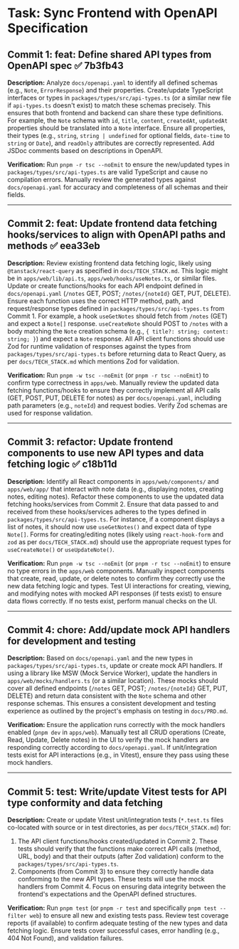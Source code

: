 # Task: Sync Frontend with OpenAPI Specification

## Commit 1: feat: Define shared API types from OpenAPI spec ✅ 7b3fb43

**Description:**
Analyze `docs/openapi.yaml` to identify all defined schemas (e.g., `Note`, `ErrorResponse`) and their properties. Create/update TypeScript interfaces or types in `packages/types/src/api-types.ts` (or a similar new file if `api-types.ts` doesn't exist) to match these schemas precisely. This ensures that both frontend and backend can share these type definitions. For example, the `Note` schema with `id`, `title`, `content`, `createdAt`, `updatedAt` properties should be translated into a `Note` interface. Ensure all properties, their types (e.g., `string`, `string | undefined` for optional fields, `date-time` to `string` or `Date`), and `readOnly` attributes are correctly represented. Add JSDoc comments based on descriptions in OpenAPI.

**Verification:**
Run `pnpm -r tsc --noEmit` to ensure the new/updated types in `packages/types/src/api-types.ts` are valid TypeScript and cause no compilation errors. Manually review the generated types against `docs/openapi.yaml` for accuracy and completeness of all schemas and their fields.

---

## Commit 2: feat: Update frontend data fetching hooks/services to align with OpenAPI paths and methods ✅ eea33eb

**Description:**
Review existing frontend data fetching logic, likely using `@tanstack/react-query` as specified in `docs/TECH_STACK.md`. This logic might be in `apps/web/lib/api.ts`, `apps/web/hooks/useNotes.ts`, or similar files.
Update or create functions/hooks for each API endpoint defined in `docs/openapi.yaml` (`/notes` GET, POST; `/notes/{noteId}` GET, PUT, DELETE).
Ensure each function uses the correct HTTP method, path, and request/response types defined in `packages/types/src/api-types.ts` from Commit 1.
For example, a hook `useGetNotes` should fetch from `/notes` (GET) and expect a `Note[]` response. `useCreateNote` should POST to `/notes` with a body matching the `Note` creation schema (e.g., `{ title?: string; content: string; }`) and expect a `Note` response.
All API client functions should use Zod for runtime validation of responses against the types from `packages/types/src/api-types.ts` before returning data to React Query, as per `docs/TECH_STACK.md` which mentions Zod for validation.

**Verification:**
Run `pnpm -w tsc --noEmit` (or `pnpm -r tsc --noEmit`) to confirm type correctness in `apps/web`. Manually review the updated data fetching functions/hooks to ensure they correctly implement all API calls (GET, POST, PUT, DELETE for notes) as per `docs/openapi.yaml`, including path parameters (e.g., `noteId`) and request bodies. Verify Zod schemas are used for response validation.

---

## Commit 3: refactor: Update frontend components to use new API types and data fetching logic ✅ c18b11d

**Description:**
Identify all React components in `apps/web/components/` and `apps/web/app/` that interact with note data (e.g., displaying notes, creating notes, editing notes).
Refactor these components to use the updated data fetching hooks/services from Commit 2.
Ensure that data passed to and received from these hooks/services adheres to the types defined in `packages/types/src/api-types.ts`.
For instance, if a component displays a list of notes, it should now use `useGetNotes()` and expect data of type `Note[]`. Forms for creating/editing notes (likely using `react-hook-form` and `zod` as per `docs/TECH_STACK.md`) should use the appropriate request types for `useCreateNote()` or `useUpdateNote()`.

**Verification:**
Run `pnpm -w tsc --noEmit` (or `pnpm -r tsc --noEmit`) to ensure no type errors in the `apps/web` components. Manually inspect components that create, read, update, or delete notes to confirm they correctly use the new data fetching logic and types. Test UI interactions for creating, viewing, and modifying notes with mocked API responses (if tests exist) to ensure data flows correctly. If no tests exist, perform manual checks on the UI.

---

## Commit 4: chore: Add/update mock API handlers for development and testing

**Description:**
Based on `docs/openapi.yaml` and the new types in `packages/types/src/api-types.ts`, update or create mock API handlers. If using a library like MSW (Mock Service Worker), update the handlers in `apps/web/mocks/handlers.ts` (or a similar location).
These mocks should cover all defined endpoints (`/notes` GET, POST; `/notes/{noteId}` GET, PUT, DELETE) and return data consistent with the `Note` schema and other response schemas.
This ensures a consistent development and testing experience as outlined by the project's emphasis on testing in `docs/PRD.md`.

**Verification:**
Ensure the application runs correctly with the mock handlers enabled (`pnpm dev` in `apps/web`). Manually test all CRUD operations (Create, Read, Update, Delete notes) in the UI to verify the mock handlers are responding correctly according to `docs/openapi.yaml`. If unit/integration tests exist for API interactions (e.g., in Vitest), ensure they pass using these mock handlers.

---

## Commit 5: test: Write/update Vitest tests for API type conformity and data fetching

**Description:**
Create or update Vitest unit/integration tests (`*.test.ts` files co-located with source or in test directories, as per `docs/TECH_STACK.md`) for:
1.  The API client functions/hooks created/updated in Commit 2. These tests should verify that the functions make correct API calls (method, URL, body) and that their outputs (after Zod validation) conform to the `packages/types/src/api-types.ts`.
2.  Components (from Commit 3) to ensure they correctly handle data conforming to the new API types.
These tests will use the mock handlers from Commit 4. Focus on ensuring data integrity between the frontend's expectations and the OpenAPI defined structures.

**Verification:**
Run `pnpm test` (or `pnpm -r test` and specifically `pnpm test --filter web`) to ensure all new and existing tests pass. Review test coverage reports (if available) to confirm adequate testing of the new types and data fetching logic. Ensure tests cover successful cases, error handling (e.g., 404 Not Found), and validation failures. 
